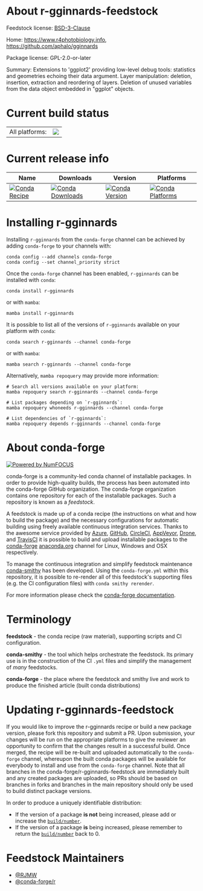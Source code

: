 About r-gginnards-feedstock
===========================

Feedstock license: [BSD-3-Clause](https://github.com/conda-forge/r-gginnards-feedstock/blob/main/LICENSE.txt)

Home: https://www.r4photobiology.info, https://github.com/aphalo/gginnards

Package license: GPL-2.0-or-later

Summary: Extensions to 'ggplot2' providing low-level debug tools: statistics and geometries echoing their data argument. Layer manipulation: deletion, insertion, extraction and reordering of layers. Deletion of unused variables from the data object embedded in "ggplot" objects.

Current build status
====================


<table><tr><td>All platforms:</td>
    <td>
      <a href="https://dev.azure.com/conda-forge/feedstock-builds/_build/latest?definitionId=19975&branchName=main">
        <img src="https://dev.azure.com/conda-forge/feedstock-builds/_apis/build/status/r-gginnards-feedstock?branchName=main">
      </a>
    </td>
  </tr>
</table>

Current release info
====================

| Name | Downloads | Version | Platforms |
| --- | --- | --- | --- |
| [![Conda Recipe](https://img.shields.io/badge/recipe-r--gginnards-green.svg)](https://anaconda.org/conda-forge/r-gginnards) | [![Conda Downloads](https://img.shields.io/conda/dn/conda-forge/r-gginnards.svg)](https://anaconda.org/conda-forge/r-gginnards) | [![Conda Version](https://img.shields.io/conda/vn/conda-forge/r-gginnards.svg)](https://anaconda.org/conda-forge/r-gginnards) | [![Conda Platforms](https://img.shields.io/conda/pn/conda-forge/r-gginnards.svg)](https://anaconda.org/conda-forge/r-gginnards) |

Installing r-gginnards
======================

Installing `r-gginnards` from the `conda-forge` channel can be achieved by adding `conda-forge` to your channels with:

```
conda config --add channels conda-forge
conda config --set channel_priority strict
```

Once the `conda-forge` channel has been enabled, `r-gginnards` can be installed with `conda`:

```
conda install r-gginnards
```

or with `mamba`:

```
mamba install r-gginnards
```

It is possible to list all of the versions of `r-gginnards` available on your platform with `conda`:

```
conda search r-gginnards --channel conda-forge
```

or with `mamba`:

```
mamba search r-gginnards --channel conda-forge
```

Alternatively, `mamba repoquery` may provide more information:

```
# Search all versions available on your platform:
mamba repoquery search r-gginnards --channel conda-forge

# List packages depending on `r-gginnards`:
mamba repoquery whoneeds r-gginnards --channel conda-forge

# List dependencies of `r-gginnards`:
mamba repoquery depends r-gginnards --channel conda-forge
```


About conda-forge
=================

[![Powered by
NumFOCUS](https://img.shields.io/badge/powered%20by-NumFOCUS-orange.svg?style=flat&colorA=E1523D&colorB=007D8A)](https://numfocus.org)

conda-forge is a community-led conda channel of installable packages.
In order to provide high-quality builds, the process has been automated into the
conda-forge GitHub organization. The conda-forge organization contains one repository
for each of the installable packages. Such a repository is known as a *feedstock*.

A feedstock is made up of a conda recipe (the instructions on what and how to build
the package) and the necessary configurations for automatic building using freely
available continuous integration services. Thanks to the awesome service provided by
[Azure](https://azure.microsoft.com/en-us/services/devops/), [GitHub](https://github.com/),
[CircleCI](https://circleci.com/), [AppVeyor](https://www.appveyor.com/),
[Drone](https://cloud.drone.io/welcome), and [TravisCI](https://travis-ci.com/)
it is possible to build and upload installable packages to the
[conda-forge](https://anaconda.org/conda-forge) [anaconda.org](https://anaconda.org/)
channel for Linux, Windows and OSX respectively.

To manage the continuous integration and simplify feedstock maintenance
[conda-smithy](https://github.com/conda-forge/conda-smithy) has been developed.
Using the ``conda-forge.yml`` within this repository, it is possible to re-render all of
this feedstock's supporting files (e.g. the CI configuration files) with ``conda smithy rerender``.

For more information please check the [conda-forge documentation](https://conda-forge.org/docs/).

Terminology
===========

**feedstock** - the conda recipe (raw material), supporting scripts and CI configuration.

**conda-smithy** - the tool which helps orchestrate the feedstock.
                   Its primary use is in the construction of the CI ``.yml`` files
                   and simplify the management of *many* feedstocks.

**conda-forge** - the place where the feedstock and smithy live and work to
                  produce the finished article (built conda distributions)


Updating r-gginnards-feedstock
==============================

If you would like to improve the r-gginnards recipe or build a new
package version, please fork this repository and submit a PR. Upon submission,
your changes will be run on the appropriate platforms to give the reviewer an
opportunity to confirm that the changes result in a successful build. Once
merged, the recipe will be re-built and uploaded automatically to the
`conda-forge` channel, whereupon the built conda packages will be available for
everybody to install and use from the `conda-forge` channel.
Note that all branches in the conda-forge/r-gginnards-feedstock are
immediately built and any created packages are uploaded, so PRs should be based
on branches in forks and branches in the main repository should only be used to
build distinct package versions.

In order to produce a uniquely identifiable distribution:
 * If the version of a package **is not** being increased, please add or increase
   the [``build/number``](https://docs.conda.io/projects/conda-build/en/latest/resources/define-metadata.html#build-number-and-string).
 * If the version of a package **is** being increased, please remember to return
   the [``build/number``](https://docs.conda.io/projects/conda-build/en/latest/resources/define-metadata.html#build-number-and-string)
   back to 0.

Feedstock Maintainers
=====================

* [@RJMW](https://github.com/RJMW/)
* [@conda-forge/r](https://github.com/orgs/conda-forge/teams/r/)

